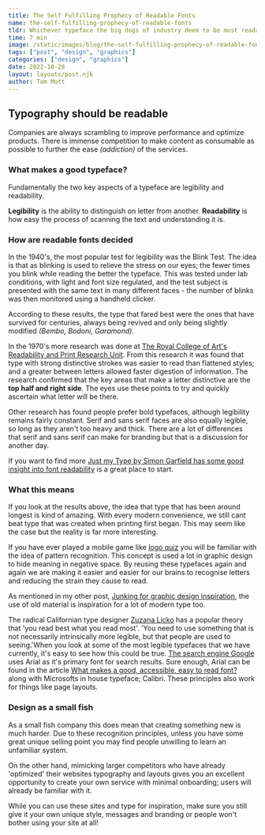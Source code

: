 ```yaml
---
title: The Self Fulfilling Prophecy of Readable Fonts
name: the-self-fulfilling-prophecy-of-readable-fonts
tldr: Whichever typeface the big dogs of industry deem to be most readable will be.
time: 7 min
image: /static/images/blog/the-self-fulfilling-prophecy-of-readable-fonts/fonts.jpg
tags: ["post", "design", "graphics"]
categories: ["design", "graphics"]
date: 2022-10-28
layout: layouts/post.njk
author: Tom Mott
---
```


## Typography should be readable

Companies are always scrambling to improve performance and optimize products. There is immense competition to make content as consumable as possible to further the ease _(addiction)_ of the services.

### What makes a good typeface?

Fundamentally the two key aspects of a typeface are legibility and readability.

**Legibility** is the ability to distinguish on letter from another. **Readability** is how easy the process of scanning the text and understanding it is.

### How are readable fonts decided

In the 1940's, the most popular test for legibility was the Blink Test. The idea is that as blinking is used to relieve the stress on our eyes; the fewer times you blink while reading the better the typeface. This was tested under lab conditions, with light and font size regulated, and the test subject is presented with the same text in many different faces - the number of blinks was then monitored using a handheld clicker.

According to these results, the type that fared best were the ones that have survived for centuries, always being revived and only being slightly modified _(Bembo, Bodoni, Garamond)_.

In the 1970's more research was done at [The Royal College of Art's Readability and Print Research Unit](https://www.rca.ac.uk/). From this research it was found that type with strong distinctive strokes was easier to read than flattened styles; and a greater between letters allowed faster digestion of information. The research confirmed that the key areas that make a letter distinctive are the **top half and right side**. The eyes use these points to try and quickly ascertain what letter will be there.

Other research has found people prefer bold typefaces, although legibility remains fairly constant. Serif and sans serif faces are also equally legible, so long as they aren't too heavy and thick. There are a lot of differences that serif and sans serif can make for branding but that is a discussion for another day.

If you want to find more [Just my Type by Simon Garfield has some good insight into font readability](https://www.goodreads.com/book/show/10909804-just-my-type) is a great place to start.

### What this means

If you look at the results above, the idea that type that has been around longest is kind of amazing. With every modern convenience, we still cant beat type that was created when printing first began. This may seem like the case but the reality is far more interesting.

If you have ever played a mobile game like [logo quiz](https://www.businessinsider.com/logo-quiz-can-you-identify-these-brands-when-their-names-are-stripped-out-2012-7?r=US&IR=T) you will be familiar with the idea of pattern recognition. This concept is used a lot in graphic design to hide meaning in negative space. By reusing these typefaces again and again we are making it easier and easier for our brains to recognise letters and reducing the strain they cause to read.

As mentioned in my other post, [Junking for graphic design inspiration](/posts/junking-for-graphic-design-inspiration/), the use of old material is inspiration for a lot of modern type too.

The radical Californian type designer [Zuzana Licko](https://en.wikipedia.org/wiki/Zuzana_Licko) has a popular theory that 'you read best what you read most'. 'You need to use something that is not necessarily intrinsically more legible, but that people are used to seeing.'When you look at some of the most legible typefaces that we have currently, it's easy to see how this could be true. [The search engine Google](https://www.google.com/) uses Arial as it's primary font for search results. Sure enough, Arial can be found in the article [What makes a good, accessible, easy to read font?](https://gathercontent.com/blog/what-makes-a-good-accessible-easy-to-read-font) along with Microsofts in house typeface; Calibri. These principles also work for things like page layouts.

### Design as a small fish

As a small fish company this does mean that creating something new is much harder. Due to these recognition principles, unless you have some great unique selling point you may find people unwilling to learn an unfamiliar system.

On the other hand, mimicking larger competitors who have already 'optimized' their websites typography and layouts gives you an excellent opportunity to create your own service with minimal onboarding; users will already be familiar with it.

While you can use these sites and type for inspiration, make sure you still give it your own unique style, messages and branding or people won't bother using your site at all!

